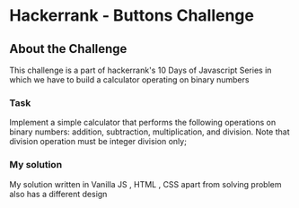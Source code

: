 # Hackerrank - Buttons Challenge

## About the Challenge
This challenge is a part of hackerrank's 10 Days of Javascript Series in which we have to build a calculator operating on binary numbers

### Task
Implement a simple calculator that performs the following operations on binary numbers: addition, subtraction, multiplication, and division. Note that division operation must be integer division only;

### My solution
 My solution written in Vanilla JS , HTML , CSS apart from solving problem also has a different design